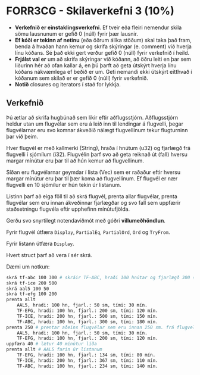# FORR3CG - Skilaverkefni 3 (10%)

- **Verkefnið er einstaklingsverkefni**. Ef tveir eða fleiri nemendur skila sömu lausnunum er gefið 0 (núll) fyrir þær lausnir.
- **Ef kóði er tekinn af netinu** (eða öðrum álíka stöðum) skal taka það fram, benda á hvaðan hann kemur og skrifa skýringar (e. comment) við hverja línu kóðans. Sé það ekki gert verður gefið 0 (núll) fyrir verkefnið í heild.
- **Frjálst val er** um að skrifa skýringar við kóðann, að öðru leiti en þar sem liðurinn hér að ofan kallar á, en þú þarft að geta útskýrt hverja línu kóðans nákvæmlega ef beðið er um. Geti nemandi ekki útskýrt eitthvað í kóðanum sem skilað er er gefið 0 (núll) fyrir verkefnið.
- **Notið** closures og iterators í stað for lykkja.

## Verkefnið

Þú ætlar að skrifa hugbúnað sem líkir eftir aðflugsstjórn. Aðflugsstjórn heldur utan um flugvélar sem eru á leið inn til lendingar á flugvelli, þegar flugvélarnar eru svo komnar ákveðið nálægt flugvellinum tekur flugturninn þar við þeim. 

Hver flugvél er með kallmerki (String), hraða í hnútum (u32) og fjarlægð frá flugvelli í sjómílum (i32). Flugvélin þarf svo að geta reiknað út (fall) hversu margar mínútur eru þar til að hún kemur að flugvellinum.

Síðan eru flugvélarnar geymdar í lista (Vec) sem er raðaður eftir hversu margar mínútur eru þar til þær koma að flugvellinum. Ef flugvél er nær flugvelli en 10 sjómílur er hún tekin úr listanum.

Listinn þarf að eiga föll til að skrá flugvél, prenta allar flugvélar, prenta flugvélar sem eru innan ákveðinnar fjarlægðar og svo fall sem uppfærir staðsetningu flugvéla eftir upphefinn mínútufjölda.

Gerðu svo snyrtilegt notendaviðmót með góðri **villumeðhöndlun**.

Fyrir flugvél útfæra `Display`, `PartialEq`, `PartialOrd`, `Ord` og `TryFrom`.

Fyrir listann útfæra `Display`.

Hvert struct þarf að vera í sér skrá.

Dæmi um notkun:
```bash 
skrá tf-abc 100 300 # skráir TF-ABC, hraði 100 hnútar og fjarlægð 300 sjómílur
skrá tf-ice 200 500
skrá aal5 100 50
skrá tf-efg 100 200
prenta allt
    AAL5, hradi: 100 hn, fjarl.: 50 sm, tími: 30 mín.
    TF-EFG, hradi: 100 hn, fjarl.: 200 sm, tími: 120 mín.
    TF-ICE, hradi: 200 hn, fjarl.: 500 sm, tími: 150 mín.
    TF-ABC, hradi: 100 hn, fjarl.: 300 sm, tími: 180 mín.
prenta 250 # prentar aðeins flugvélar sem eru innan 250 sm. frá flugvelli
    AAL5, hradi: 100 hn, fjarl.: 50 sm, tími: 30 mín.
    TF-EFG, hradi: 100 hn, fjarl.: 200 sm, tími: 120 mín.
uppfæra 40 # lætur 40 mínútur líða
prenta allt # AAL5 farin úr listanum
    TF-EFG, hradi: 100 hn, fjarl.: 134 sm, tími: 80 mín.
    TF-ICE, hradi: 200 hn, fjarl.: 367 sm, tími: 110 mín.
    TF-ABC, hradi: 100 hn, fjarl.: 234 sm, tími: 140 mín.
```




